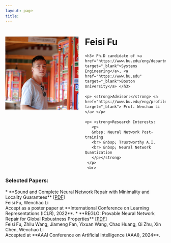 ```yaml
---
layout: page
title: 
---
```


<div style="clear: both;">
  <div style="float: left; margin-right:20px;">
    <img src="Feisi_Fu.JPG" alt="" width="230" height="230">
  </div>
  <div>
    <h1> Feisi Fu </h1>
    
    <h3> Ph.D candidate of <a href="https://www.bu.edu/eng/departments/se/" target="_blank">Systems Engineering</a>, <a href="https://www.bu.edu" target="_blank">Boston University</a> </h3>
    
    <p> <strong>Advisor:</strong> <a href="https://www.bu.edu/eng/profile/39799/" target="_blank"> Prof. Wenchao Li </a> </p>
    
    <p> <strong>Research Interests:
       <p>
       &nbsp; Neural Network Post-training
       <br> &nbsp; Trustworthy A.I.
       <br> &nbsp; Neural Network Quantization
       </p></strong>
     </p>
     <br>
<h3> <strong>Selected Papers:</strong> </h3>
</div>
</div>
* **Sound and Complete Neural Network Repair with Minimality and Locality Guarantees** [<a href="https://arxiv.org/abs/2110.07682" target="_blank">PDF</a>]
  <br> Feisi Fu, Wenchao Li
  <br> Accept as a poster paper at **International Conference on Learning Representations (ICLR), 2022**. 
* **REGLO: Provable Neural Network Repair for Global Robustness Properties** [<a href="https://openreview.net/pdf?id=FRTXdodwsoA" target="_blank">PDF</a>]
  <br> Feisi Fu, Zhilu Wang, Jiameng Fan, Yixuan Wang, Chao Huang, Qi Zhu, Xin Chen, Wenchao Li
  <br> Accepted at **AAAI Conference on Artificial Intelligence (AAAI), 2024**. 
